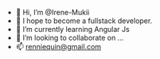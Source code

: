 - 👋 Hi, I’m @Irene-Mukii
- 👀 I hope to become a fullstack developer.
- 🌱 I’m currently learning Angular Js
- 💞️ I’m looking to collaborate on ...
- 📫 renniequin@gmail.com

<!---
Irene-Mukii/Irene-Mukii is a ✨ special ✨ repository because its `README.md` (this file) appears on your GitHub profile.
You can click the Preview link to take a look at your changes.
--->

